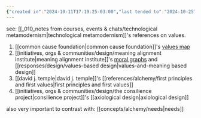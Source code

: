 ```yaml
---
{"created in":"2024-10-11T17:19:25-03:00","last tended to":"2024-10-25T11:39:12-03:00","tags":["concept","alchemy","🌱","design"],"relevancescore":98,"dg-publish":true,"notestage":["🌱"],"created":"2024-10-11T17:19:25.804-03:00","updated":"2024-11-19T16:36:27.674-03:00","permalink":"/concepts/alchemy/values/","dgPassFrontmatter":true}
---
```


see: [[_010_notes from courses, events & chats/technological metamodernism\|technological metamodernism]]'s references on values.

1) [[common cause foundation\|common cause foundation]]'s [values map](https://commoncausefoundation.org/_resources/the-values-map/)
2) [[initiatives, orgs & communities/design/meaning alignment institute\|meaning alignment institute]]'s [moral graphs](https://www.youtube.com/watch?v=bC2pQ78o754) and [[responses/design/values-based design\|values-and-meaning based design]]
3) [[david j. temple\|david j. temple]]'s [[references/alchemy/first principles and first values\|first principles and first values]]
4) [[initiatives, orgs & communities/design/the consilience project\|consilience project]]'s [[axiological design\|axiological design]]

also very important to contrast with: [[concepts/alchemy/needs\|needs]]